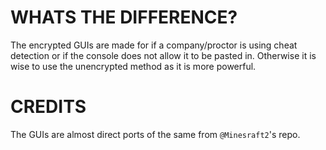 # WHATS THE DIFFERENCE?

The encrypted GUIs are made for if a company/proctor is using cheat detection or if the console does not allow it to be pasted in.
Otherwise it is wise to use the unencrypted method as it is more powerful.

# CREDITS

The GUIs are almost direct ports of  the same from ```@Minesraft2```'s repo.
